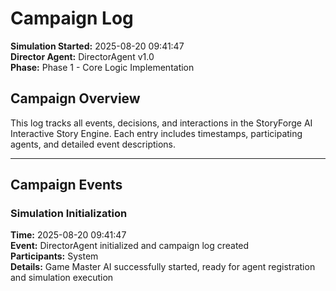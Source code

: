 # Campaign Log

**Simulation Started:** 2025-08-20 09:41:47  
**Director Agent:** DirectorAgent v1.0  
**Phase:** Phase 1 - Core Logic Implementation  

## Campaign Overview

This log tracks all events, decisions, and interactions in the StoryForge AI Interactive Story Engine.
Each entry includes timestamps, participating agents, and detailed event descriptions.

---

## Campaign Events

### Simulation Initialization
**Time:** 2025-08-20 09:41:47  
**Event:** DirectorAgent initialized and campaign log created  
**Participants:** System  
**Details:** Game Master AI successfully started, ready for agent registration and simulation execution

